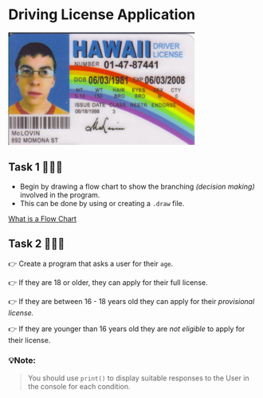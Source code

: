 # Driving License Application 

![image](image.png)

## Task 1 👨🏽‍💻

- Begin by drawing a flow chart to show the branching _(decision making)_ involved in the program.
- This can be done by using or creating a `.draw` file.

[What is a Flow Chart](https://www.tutorialspoint.com/programming_methodologies/programming_methodologies_flowchart_elements.htm)

## Task 2 👨🏽‍💻
👉 Create a program that asks a user for their ``age``.

👉 If they are 18 or older, they can apply for their full license.

👉 If they are between 16 - 18 years old they can apply for their _provisional license._

👉 If they are younger than 16 years old they are _not eligible_ to apply for their license.

### 💡Note:
> You should use `print()` to display suitable responses to the User in the console for each condition.

